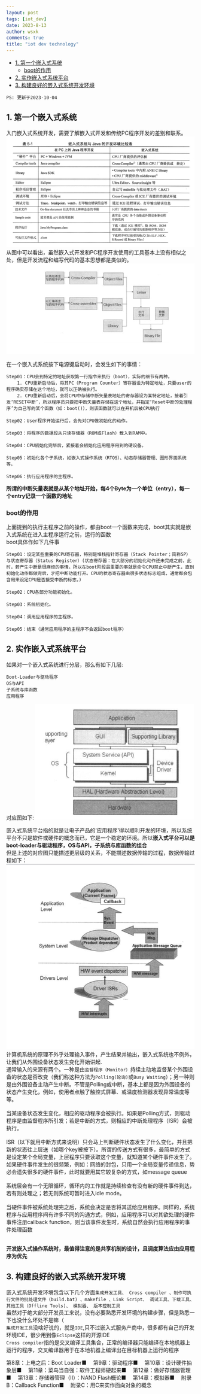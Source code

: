 ```yaml
---
layout: post
tags: [iot_dev]
date: 2023-8-13
author: wsxk
comments: true
title: "iot dev technology"
---
```


- [1. 第一个嵌入式系统](#1-第一个嵌入式系统)
  - [boot的作用](#boot的作用)
- [2. 实作嵌入式系统平台](#2-实作嵌入式系统平台)
- [3. 构建良好的嵌入式系统开发环境](#3-构建良好的嵌入式系统开发环境)


`PS: 更新于2023-10-04`<br>

## 1. 第一个嵌入式系统<br>
入门嵌入式系统开发，需要了解嵌入式开发和传统PC程序开发的差别和联系。<br>
![](https://raw.githubusercontent.com/wsxk/wsxk_pictures/main/2023-7-6/20230923211703.png)
从图中可以看出，虽然嵌入式开发和PC程序开发使用的工具基本上没有相似之处，但是开发流程和编写代码的基本思想都是类似的。<br>
![](https://raw.githubusercontent.com/wsxk/wsxk_pictures/main/2023-7-6/20230923211906.png)

在一个嵌入式系统按下电源键启动时，会发生如下的事情：<br>
```
Step01：CPU会到特定的地址获取第一行指令来执行（boot），实际的细节有两种。   
    1. CPU重新启动后，将其PC（Program Counter）寄存器设为特定地址，只要user的程序确实存储在这个地址，就可以正确被执行。
    2. CPU重新启动后，会将CPU中存储中断矢量表地址的寄存器设为某特定地址，接着引发‘RESET中断’，所以程序员只要把中断矢量表存储在这个地址，并指定‘Reset中断的处理程序’为自己写的某个函数（如：boot()），则该函数就可以在开机后被CPU执行

Step02：User程序开始运行后，会先对CPU做初始化的动作。

Step03：将程序的数据段从只读存储器（ROM或Flash）载入到RAM中。

Step04：CPU初始化完毕后，紧接着会初始化应用程序用到的硬设备。

Step05：初始化各个子系统，如嵌入式操作系统（RTOS）、动态存储器管理、图形界面系统等。

Step06：执行应用程序的主程序。
```
**所谓的中断矢量表就是从某个地址开始，每4个Byte为一个单位（entry），每一个entry记录一个函数的地址**<br>

### boot的作用<br>
上面提到的执行主程序之前的操作，都由boot一个函数来完成，boot其实就是嵌入式系统在进入主程序运行之前，运行的函数<br>
boot具体作如下几件事<br>
```
Step01：设定某些重要的CPU寄存器，特别是堆栈指针寄存器（Stack Pointer；简称SP）与状态寄存器（Status Register）(状态寄存器：在大部分的初始化动作还未完成之前，此时，若产生中断是很麻烦的事情。所以在boot阶段最重要的事就是命令CPU禁止中断产生，直到初始化动作都做完后，才把中断功能打开。CPU的状态寄存器由很多状态标志组成，通常都会包含用来设定CPU是否接受中断的标志。)

Step02：CPU各部分功能初始化。

Step03：系统初始化。

Step04：调用应用程序的主程序。

Step05：结束（通常应用程序的主程序不会返回boot程序）
```

## 2. 实作嵌入式系统平台<br>
如果对一个嵌入式系统进行分层，那么有如下几层:
```
Boot-Loader与驱动程序
OS与API
子系统与库函数
应用程序
```
对应图如下:
![](https://raw.githubusercontent.com/wsxk/wsxk_pictures/main/2023-7-6/20230927000532.png)

嵌入式系统平台指的就是让电子产品的‘应用程序’得以顺利开发的环境，所以系统平台不只是软件或硬件的概念而已，它是一个稳定的环境。所以**嵌入式平台可以是boot-loader与驱动程序，OS与API，子系统与库函数的组合**<br>
但是上述的对应图只能描述更层级的关系，不能描述数据传输的过程，数据传输过程如下：<br>
![](https://raw.githubusercontent.com/wsxk/wsxk_pictures/main/2023-7-6/20230927221905.png)
计算机系统的原理不外乎处理输入事件，产生结果并输出，嵌入式系统也不例外，让我们从外围设备状态发生变化开始讲起.<br>
通常输入的来源有两个。一种是由`监督程序（Monitor）`持续主动地监督某个外围设备的状态是否改变（我们称这种方法为`Polling(轮询)`或`Busy Waiting`）；另一种则是由外围设备主动产生中断。不管是Polling或中断，基本上都是因为外围设备的状态产生变化，例如，使用者点触了触控式屏幕、或温度检测器发现异常温度等等。<br><br>
当某设备状态发生变化，相应的驱动程序会被执行。如果是Polling方式，则驱动程序是由监督程序所引发；若是中断的方式，则相应的中断处理程序（ISR）会被执行。<br><br>
ISR（以下就用中断方式来说明）只会马上判断硬件状态发生了什么变化，并且把新的状态往上层送（如哪个key被按下）。所谓的传送方式有很多，最简单的方式是设定某个全局变量，上层程序只要读取这个变量，就知道某个硬件事件发生了。如果硬件事件发生的很频繁，例如：网络的封包，只用一个全局变量传递信息，势必会遗失很多的硬件事件，此时就要用其它较复杂的方式，如message queue<br><br>
系统层会有一个无限循环，循环内的工作就是持续检查有没有新的硬件事件到达，若有则处理之；若无则系统可暂时进入idle mode。<br><br>
当硬件事件被系统处理完之后，系统会决定是否将其送给应用程序。同样的，系统程序与应用程序间有许多不同的沟通方式，例如，应用程序可以对其欲处理的硬件事件注册callback function，则当该事件发生时，系统自然会执行应用程序的事件处理函数<br><br>

**开发嵌入式操作系统时，最值得注意的是共享机制的设计，且调度算法应由应用程序为优先**<br>

## 3. 构建良好的嵌入式系统开发环境<br>
嵌入式系统开发环境包含以下几个方面`集成开发工具、 Cross compiler 、制作可执行文件的批处理文件（build.bat) 、makefile 、Link Script、 调试工具、下载工具、 其他工具（Offline Tools)、 模拟器、 版本控制工具`<br>
虽然对于绝大部分开发员工来说，没有必要熟悉开发环境的构建步骤，但是熟悉一下也没什么坏处不是嘛（<br>
`集成开发工具`没啥好说的，就是`IDE`,只不过嵌入式服务产商中，很多都有自己的开发环境IDE，很少用到像`Eclipse`这样的开源IDE<br>
`Cross compiler`指的是交叉编译工具集合，正常的编译器只能编译在本地机器上运行的程序，交叉编译器用于在本地机器上编译出在目标机器上运行的程序<br>

第8章：上电之后：Boot Loader■　
第9章：驱动程序■　
第10章：设计硬件抽象层■　
第11章：菜鸟当自强：软件工程师硬起来■　
第12章：做好存储器管理■　
第13章：存储器管理（II）：NAND Flash概论■　
第14章：模拟器■　
附录B：Callback Function■　
附录C：用C来实作面向对象的概念

